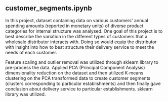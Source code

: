 ## customer_segments.ipynb

In this project, dataset containing data on various customers' annual spending amounts (reported in monetary units) of diverse product categories for internal structure was analysed. One goal of this project is to best describe the variation in the different types of customers that a wholesale distributor interacts with. Doing so would equip the distributor with insight into how to best structure their delivery service to meet the needs of each customer.

Feature scaling and outlier removal was utilized through sklearn library to pre-process the data. Applied PCA (Principal Component Analysis) dimensionality reduction on the dataset and then utilized K-means clustering on the PCA transformed data to create customer segments (clusters corresponding to particular establishments) and then finally gave conclusion about delivery service to particular establishments. sklearn library was utilized.
